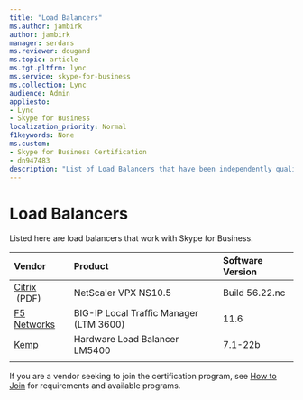 ```yaml
---
title: "Load Balancers"
ms.author: jambirk
author: jambirk
manager: serdars
ms.reviewer: dougand
ms.topic: article
ms.tgt.pltfrm: lync
ms.service: skype-for-business
ms.collection: Lync
audience: Admin
appliesto:
- Lync
- Skype for Business 
localization_priority: Normal
f1keywords: None
ms.custom:
- Skype for Business Certification
- dn947483
description: "List of Load Balancers that have been independently qualified with Skype for Business Server."
---
```


# Load Balancers

Listed here are load balancers that work with Skype for Business.

|Vendor  |Product  |Software Version  |
|:---------|:---------|:---------|
|[Citrix](https://www.citrix.com/content/dam/citrix/en_us/documents/products-solutions/deploying-skype-for-business-server-2015-with-netscaler.pdf)  &nbsp;(PDF) | NetScaler VPX NS10.5|Build 56.<span></span>22.<span></span>nc|
|[F5 Networks](https://f5.com/solutions/deployment-guides/microsoft-skype-for-business-server-2015-big-ip-ltm-v11) |BIG-IP Local Traffic Manager (LTM 3600) |11.6|
|[Kemp](http://kemptechnologies.com/microsoft-load-balancing/load-balancing-microsoft-skype-for-business/)|Hardware Load Balancer LM5400|7.1-22b |
|     |         |         |


If you are a vendor seeking to join the certification program, see [How to Join](how-to-join.md) for requirements and available programs.


